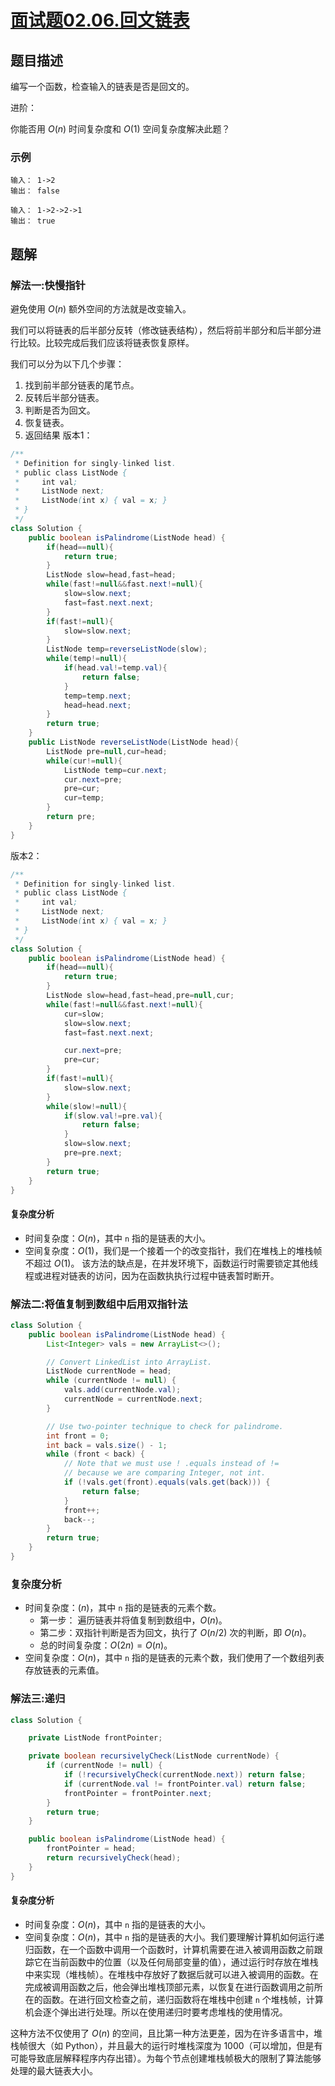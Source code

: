 # [面试题02.06.回文链表](https://leetcode-cn.com/problems/palindrome-linked-list-lcci/)
## 题目描述
编写一个函数，检查输入的链表是否是回文的。

进阶：

你能否用 $O(n)$ 时间复杂度和 $O(1)$ 空间复杂度解决此题？

### 示例
```
输入： 1->2
输出： false
```
```
输入： 1->2->2->1
输出： true
```
## 题解
### 解法一:快慢指针
避免使用 $O(n)$ 额外空间的方法就是改变输入。

我们可以将链表的后半部分反转（修改链表结构），然后将前半部分和后半部分进行比较。比较完成后我们应该将链表恢复原样。

我们可以分为以下几个步骤：

1. 找到前半部分链表的尾节点。
2. 反转后半部分链表。
3. 判断是否为回文。
4. 恢复链表。
5. 返回结果
版本1：
```java
/**
 * Definition for singly-linked list.
 * public class ListNode {
 *     int val;
 *     ListNode next;
 *     ListNode(int x) { val = x; }
 * }
 */
class Solution {
    public boolean isPalindrome(ListNode head) {
        if(head==null){
            return true;
        }
        ListNode slow=head,fast=head;
        while(fast!=null&&fast.next!=null){
            slow=slow.next;
            fast=fast.next.next;
        }
        if(fast!=null){
            slow=slow.next;
        }
        ListNode temp=reverseListNode(slow);
        while(temp!=null){
            if(head.val!=temp.val){
                return false;
            }
            temp=temp.next;
            head=head.next;
        }
        return true;
    }
    public ListNode reverseListNode(ListNode head){
        ListNode pre=null,cur=head;
        while(cur!=null){
            ListNode temp=cur.next;
            cur.next=pre;
            pre=cur;
            cur=temp;
        }
        return pre;
    }
}
```
版本2：
```java
/**
 * Definition for singly-linked list.
 * public class ListNode {
 *     int val;
 *     ListNode next;
 *     ListNode(int x) { val = x; }
 * }
 */
class Solution {
    public boolean isPalindrome(ListNode head) {
        if(head==null){
            return true;
        }
        ListNode slow=head,fast=head,pre=null,cur;
        while(fast!=null&&fast.next!=null){
            cur=slow;
            slow=slow.next;
            fast=fast.next.next;

            cur.next=pre;
            pre=cur;
        }
        if(fast!=null){
            slow=slow.next;
        }
        while(slow!=null){
            if(slow.val!=pre.val){
                return false;
            }
            slow=slow.next;
            pre=pre.next;
        }
        return true;
    }
}
```
#### 复杂度分析

- 时间复杂度：$O(n)$，其中 `n` 指的是链表的大小。
- 空间复杂度：$O(1)$，我们是一个接着一个的改变指针，我们在堆栈上的堆栈帧不超过 $O(1)$。
该方法的缺点是，在并发环境下，函数运行时需要锁定其他线程或进程对链表的访问，因为在函数执执行过程中链表暂时断开。

### 解法二:将值复制到数组中后用双指针法
```java
class Solution {
    public boolean isPalindrome(ListNode head) {
        List<Integer> vals = new ArrayList<>();

        // Convert LinkedList into ArrayList.
        ListNode currentNode = head;
        while (currentNode != null) {
            vals.add(currentNode.val);
            currentNode = currentNode.next;
        }

        // Use two-pointer technique to check for palindrome.
        int front = 0;
        int back = vals.size() - 1;
        while (front < back) {
            // Note that we must use ! .equals instead of !=
            // because we are comparing Integer, not int.
            if (!vals.get(front).equals(vals.get(back))) {
                return false;
            }
            front++;
            back--;
        }
        return true;
    }
}
```
### 复杂度分析
- 时间复杂度：$(n)$，其中 `n` 指的是链表的元素个数。
  - 第一步： 遍历链表并将值复制到数组中，$O(n)$。
  - 第二步：双指针判断是否为回文，执行了 $O(n/2)$ 次的判断，即 $O(n)$。
  - 总的时间复杂度：$O(2n)=O(n)$。
- 空间复杂度：$O(n)$，其中 `n` 指的是链表的元素个数，我们使用了一个数组列表存放链表的元素值。

### 解法三:递归
```java
class Solution {

    private ListNode frontPointer;

    private boolean recursivelyCheck(ListNode currentNode) {
        if (currentNode != null) {
            if (!recursivelyCheck(currentNode.next)) return false;
            if (currentNode.val != frontPointer.val) return false;
            frontPointer = frontPointer.next;
        }
        return true;
    }

    public boolean isPalindrome(ListNode head) {
        frontPointer = head;
        return recursivelyCheck(head);
    }
}
```
#### 复杂度分析

- 时间复杂度：$O(n)$，其中 `n` 指的是链表的大小。
- 空间复杂度：$O(n)$，其中 `n` 指的是链表的大小。我们要理解计算机如何运行递归函数，在一个函数中调用一个函数时，计算机需要在进入被调用函数之前跟踪它在当前函数中的位置（以及任何局部变量的值），通过运行时存放在堆栈中来实现（堆栈帧）。在堆栈中存放好了数据后就可以进入被调用的函数。在完成被调用函数之后，他会弹出堆栈顶部元素，以恢复在进行函数调用之前所在的函数。在进行回文检查之前，递归函数将在堆栈中创建 `n` 个堆栈帧，计算机会逐个弹出进行处理。所以在使用递归时要考虑堆栈的使用情况。

这种方法不仅使用了 $O(n)$ 的空间，且比第一种方法更差，因为在许多语言中，堆栈帧很大（如 Python），并且最大的运行时堆栈深度为 1000（可以增加，但是有可能导致底层解释程序内存出错）。为每个节点创建堆栈帧极大的限制了算法能够处理的最大链表大小。